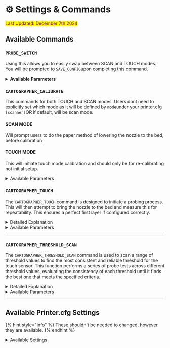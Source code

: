 # ⚙️ Settings & Commands

<mark style="color:purple;">Last Updated: December 7th 2024</mark>

## Available Commands

### `PROBE_SWITCH`

Using this allows you to easily swap between SCAN and TOUCH modes. You will be prompted to `SAVE_CONFIG`upon completing this command.

<details>

<summary><strong>Available Parameters</strong></summary>

#### MODE **`=`**

* Sets  which mode you'd like to use.
* **Default**: scan
* **Constraints**: Can only use either \`scan\` or \`touch\`

</details>

### `CARTOGRAPHER_CALIBRATE`

This commands for both TOUCH and SCAN modes.  Users dont need to explicitly set which mode as it will be defined by `mode`under your printer.cfg `[scanner]`OR if default, will be scan mode.

#### SCAN MODE

Will prompt users to do the paper method of lowering the nozzle to the bed, before calibration

#### TOUCH MODE

This will initiate touch mode calibration and should only be for re-calibrating not initial setup.

<details>

<summary>Available Parameters</summary>

#### **`METHOD = MANUAL`**

* Initiates the manual paper test for creating an initial scanner mode.

#### **`SPEED =`**

* Specifies the speed at which the probing move is executed.
* **Default**: 3
* **Constraints**: Cannot exceed 5.

#### **`ACCEL =`**

* Sets the acceleration used during the touch operation.
* **Default**: 100
* **Constraints**: Must be greater than or equal to 100.

#### **`RETRACT =`**

* Determines the distance the toolhead retracts after a probe.
* **Default**: 2
* **Constraints**: Must be at least 1.

#### **`RETRACT_SPEED =`**

* Sets the speed for the retraction move after probin&#x67;**.**
* **Default:** 10
* **Constraints:** Must be at least 1.

#### **`SAMPLES =`**

* Defines the number of samples to take during the touch operation.
* **Default**: 3
* **Constraints**: Must be at least 1.

#### **`TOLERANCE =`**

* Sets the tolerance level for the touch samples.
* **Default**: 0.01
* **Constraints**: Must be above 0.0

#### **`RETRIES =`**

* Specifies the maximum number of retries allowed if samples exceed the tolerance.
* **Default**: 10
* **Constraints**: Must be at least 0.

#### **`THRESHOLD =`**

* Defines the threshold value used for detecting a touch during probing.
* **Default**: 2500 or scanner\_touch\_threshold in printer.cfg
* **Constraints**: Must be at least 100; can be found via `CARTOGRAPHER_THRESHOLD_SCAN`

#### **`DEBUG = 1`**

* Enables or disables debug mode, which controls the verbosity of logging and information output during the touch operation.
* **Default**: 0 (debugging off)
* **Constraints**: 0 if off, 1 is on.
* This will enabled debugging information. Its useful for showing information relevant to how touch height is calculated. If you encounter issues, this is what you should provide in discord alongside klippy.log

</details>

### `CARTOGRAPHER_TOUCH`

The `CARTOGRAPHER_TOUCH` command is designed to initiate a probing process. This will then attempt to bring the nozzle to the bed and measure this for repeatability. This ensures a perfect first layer if configured correctly.

<details>

<summary>Detailed Explanation</summary>

**Key Functions:**

* **Configuration and Initialization:**
  * The command starts by pulling various parameters either from the command itself, or falling back on default values defined in the printer's configuration (printer.cfg).
  * Parameters include speed, acceleration, retraction distances, number of samples, tolerance levels, and the specific location (X and Y coordinates) where the probing will occur.

- **Mode Selection:**
  * The command operates in **Touch Mode**, which uses a physical touch sensor to detect contact with the surface.
  * The mode is determined by the `mode` configuration in **printer.cfg**, and the command ensures that touch mode is selected.

* **Safety and Validation Checks:**
  * Before proceeding, the command ensures that the X and Y axes are homed (i.e., the machine knows their precise positions).
  * If the axes are not homed, the command raises an error, preventing the probing process from proceeding.

- **Probing Process:**
  * The toolhead is moved to the specified touch location (X, Y coordinates).
  * The probing process begins, collecting multiple samples to determine the exact position.
  * The process accounts for factors such as acceleration, speed, retraction distance, and retries if the tolerance levels are not met.
  * If the `manual` method is specified, a manual calibration process (paper test) is initiated instead of the automated touch process.

* **Result Handling:**
  * Once the probing process is completed, the results (e.g., final position, standard deviation of the samples) are logged and displayed.
  * If the probing is successful, the results are used to calibrate the system, adjusting the Z-offset or other calibration parameters as needed.
  * If the probing fails, an error message is provided, and no calibration is applied.

- **Logging and Debugging:**
  * The command supports a debug mode that logs detailed information about the probing process, including all the parameters used and the results obtained.
  * This is useful for troubleshooting and ensuring the probing process is functioning correctly.

#### Use Cases:

* **Bed Leveling:** Ensures that the print bed is perfectly level by detecting any variations in height across different points on the bed.

- **Z-Offset Calibration:** Adjusts the Z-axis offset to ensure the nozzle is at the correct distance from the print bed for optimal printing.

* **Probing Accuracy:** Verifies the precision and repeatability of the probing process, ensuring consistent results.



</details>

<details>

<summary>Available Parameters</summary>

#### `SPEED =`

* Specifies the speed at which the probing move is executed.
* **Default**: 3
* **Constraints**: Cannot exceed 5.

#### `ACCEL =`

* Sets the acceleration used during the touch operation.
* **Default**: 100
* **Constraints**: Must be greater than or equal to 100.

#### `RETRACT =`

* Determines the distance the toolhead retracts after a probe.
* **Default**: 2
* **Constraints**: Must be at least 1.

#### `RETRACT_SPEED =`

* Sets the speed for the retraction move after probin&#x67;**.**
* **Default:** 10
* **Constraints:** Must be at least 1.

#### `SAMPLES =`&#x20;

* Defines the number of samples to take during the touch operation.
* **Default**: 3
* **Constraints**: Must be at least 1.

#### `TOLERANCE =`&#x20;

* Sets the tolerance level for the touch samples.
* **Default**: 0.01
* **Constraints**: Must be above 0.0.

#### `RETRIES =`&#x20;

* Specifies the maximum number of retries allowed if samples exceed the tolerance.
* **Default**: 3
* **Constraints**: Must be at least 0.

#### `FUZZY =`&#x20;

* Specifies the value that will be used to create a bounding box for touch movements to move around in if attempting multiple touches. A value inside this box will be randomly selected so you don't keep touching the same location.

- **Default Value**: 0

* **Constraints**: MAX is 10

#### `THRESHOLD =`&#x20;

* Defines the threshold value used for detecting a touch during probing.
* **Default**: 2500 or <mark style="color:green;">scanner\_touch\_threshold</mark> in <mark style="color:red;">printer.cfg</mark>
* **Constraints**: Must be at least 100; can be found via `CARTOGRAPHER_THRESHOLD_SCAN`

#### `DEBUG = 1`

* Enables or disables debug mode, which controls the verbosity of logging and information output during the touch operation.
* **Default**: 0 (debugging off)
* **Constraints**: 0 if off, 1 is on.
* This will enabled debugging information. Its useful for showing information relevant to how touch height is calculated. If you encounter issues, this is what you should provide in discord alongside <mark style="color:red;">klippy.log</mark>



</details>

***

### `CARTOGRAPHER_THRESHOLD_SCAN`

The `CARTOGRAPHER_THRESHOLD_SCAN` command is used to scan a range of threshold values to find the most consistent and reliable threshold for the touch sensor. This function performs a series of probe tests across different threshold values, evaluating the consistency of each threshold until it finds the best one that meets the specified criteria.

<details>

<summary>Detailed Explanation</summary>

**Process**

1. **Threshold Scanning**
   * The scan starts by setting the trigger method to touch and initializing the current threshold to the minimum value (`MIN`).
   * The function then enters a loop where it tests each threshold value, increasing by the step size (`STEP`) until the maximum threshold (`MAX`) is reached.
2. **Threshold Qualification**
   * For each threshold value, a series of probe tests (`QUALIFY_SAMPLES`) are conducted.
   * The results are evaluated to see if they meet the acceptable range value.
3. **Threshold Verification**
   * If a threshold value shows promising consistency during qualification, it is further verified with an additional set of probe tests (`VERIFY_SAMPLES`).
   * The threshold is evaluated for quality based on the consistency of the results.
4. **Finalization**
   * If a threshold value is found that meets or exceeds the target consistency, it is considered the best threshold.
   * If this threshold is different from the original, it is saved for future use.
5. **Logging Results**
   * Throughout the process, the function logs information about the testing of each threshold, including whether it passed qualification and verification.
   * At the end of the scan, the best threshold value is logged along with its quality level and range.

</details>

<details>

<summary>Available Parameters</summary>

#### **`MIN =`**

* Purpose: Defines the minimum threshold value for starting the scan.
* **Default:** 500
* **Constraints:** Must be atleast 100 and less than MAX.

#### **`MAX =`**

* Defines the maximum threshold value for ending the scan.
* **Default:** 5000
* **Constraints:** Must be greater than MIN.

#### **`STEP =`**

* Specifies the increment by which the threshold is increased during the scan.
* **Default:** 250
* **Constraints:** Must be a positive number.

#### **`SKIP =`**

* Indicates the number of initial samples to skip when evaluating thresholds.
* **Default:** 1
* **Constraints:** Must be a positive number.

#### **`QUALIFY_SAMPLES =`**

* The number of samples used to initially qualify a threshold.
* **Default:** 5
* **Constraints:** Must be greater than or equal to SKIP.

#### **`VERIFY_SAMPLES =`**

* The number of samples used to verify a threshold that shows promise during qualification.
* **Default:** 5
* **Constraints:** Must be a positive number.

#### **`TOLERANCE =`**

* Sets the tolerance level for the touch samples.
* **Default**: 0.01
* **Constraints**: Must be above 0.0.



</details>

***

## Available Printer.cfg Settings

{% hint style="info" %}
These shouldn't be needed to changed, however they are available.
{% endhint %}

<details>

<summary>Available Settings</summary>

* **sensor**
  * Default: cartographer
* **sensor\_alt**
  * Default: carto
* **speed**
  * Default: 5.0
  * Constraint: above 0.0
* **lift\_speed**
  * Default: Value of `speed`
  * Constraint: above 0.0
* **backlash\_comp**
  *   Backlash compensation distance for removing Z backlash before measuring the sensor response.

      Offsets are measured from the centre of your coil, to the tip of your nozzle on a level axis. It is vital that this is accurate.
  * **Default:** 0.5

- **mesh\_runs:**
  * Number of passes to make during mesh scan.
  * **Default:** 1
  * **Constraint:** Must be above 0.
- **mesh\_main\_direction**
  * Primary direction of travel while running a bed mesh
  * **Default:** x
  * **Constraint:** X or Y
- **probe\_speed**
  * Default: 5.0

* **samples**
  * Default: 5
  * Constraint: above 0.0
* **samples\_retract\_dist**
  * Default: 5.0
  * Constraint: above 0.0
* **samples\_tolerance**
  * Default: 0.2
  * Constraint: min 0.0
* **samples\_tolerance\_retries**
  * Default: 4
  * Constraint: min 0
* **samples\_result**
  * Default: "median"
  * Available Options: median or average
* **x\_offset**
  * X offset of cartographer from the nozzle.
  * **Default:** 0.0
* **y\_offset**
  * Y offset of cartographer from the nozzle.
  * **Default:** 0.0

- **z\_hop\_dist**
  * Default: 5.0
  * Constraint: above 0.0
- **z\_hop\_speed**
  * Default: 5.0
  * Constraint: above 0.0

* **mode**
  * Default: "scan"
  * Available options: touch or scan
* **trigger\_distance**
  * Cartographer trigger distance for homing.
  * **Default:** 2.0
* **trigger\_dive\_threshold**
  * Threshold for range vs dive mode probing. Beyond \`trigger\_distance + trigger\_dive\_threshold\` a dive will be used.
  * **Default:** 1.5
* **trigger\_hysteresis**
  *   Hysteresis on trigger threshold for untriggering, as a percentage of the

      trigger threshold.
  * **Default:** 0.006
* **z\_settling\_time**
  * **Default:** 5 seconds
  * **Constraint:** min 0
* **scanner\_touch\_accel**
  * Default: 100
  * Constraint: above 0, min 100
* **scanner\_touch\_max\_speed**
  * Default: 10
  * Constraint: above 0, max 30
* **scanner\_touch\_speed**
  * **Default:** 3
  * **Constraint:** max scanner\_touch\_max\_speed
* **scanner\_touch\_retract\_dist**
  * Default: 2
  * Constraint: min 1
* **scanner\_touch\_retract\_speed**
  * Default: 10
  * Constraint: min 1
* **scanner\_touch\_sample\_count**
  * Default: 3
  * Constraint: min 1
* **scanner\_touch\_tolerance**
  * Default: 0.01
  * Constraint: above 0.0
* **scanner\_touch\_max\_retries**
  * Default: 10
  * Constraint: min 0
* **scanner\_touch\_move\_speed**
  * Default: 50
  * Constraint: min 1

- **scanner\_touch\_z\_offset**
  * Default: 0.05
- **scanner\_touch\_max\_temp**
  * Default: 150
  * Nozzle touching temperature must be below this limit. In Celsius
- **scanner\_touch\_threshold**
  * Default: 2500

</details>

